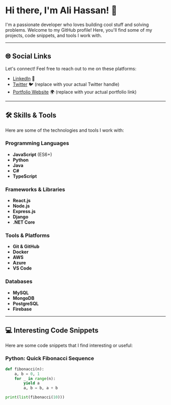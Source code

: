 # Hi there, I'm Ali Hassan! 👋

I'm a passionate developer who loves building cool stuff and solving problems. Welcome to my GitHub profile! Here, you'll find some of my projects, code snippets, and tools I work with.

---

## 🌐 Social Links

Let's connect! Feel free to reach out to me on these platforms:

- [LinkedIn](https://www.linkedin.com/in/alihassanft) 💼
- [Twitter](https://twitter.com/yourhandle) 🐦 (replace with your actual Twitter handle)
- [Portfolio Website](https://yourportfolio.com) 🌍 (replace with your actual portfolio link)

---

## 🛠️ Skills & Tools

Here are some of the technologies and tools I work with:

### Programming Languages
- **JavaScript** (ES6+)
- **Python**
- **Java**
- **C#**
- **TypeScript**

### Frameworks & Libraries
- **React.js**
- **Node.js**
- **Express.js**
- **Django**
- **.NET Core**

### Tools & Platforms
- **Git & GitHub**
- **Docker**
- **AWS**
- **Azure**
- **VS Code**

### Databases
- **MySQL**
- **MongoDB**
- **PostgreSQL**
- **Firebase**

---

## 💻 Interesting Code Snippets

Here are some code snippets that I find interesting or useful:

### Python: Quick Fibonacci Sequence
```python
def fibonacci(n):
    a, b = 0, 1
    for _ in range(n):
        yield a
        a, b = b, a + b

print(list(fibonacci(10)))
